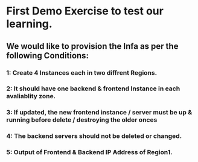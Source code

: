 # First Demo Exercise to test our learning.

## We would like to provision the Infa as per the following Conditions:

### 1: Create 4 Instances each in two diffrent Regions.
### 2: It should have one backend & frontend Instance in each avaliablity zone. 
### 3: If updated, the new frontend instance / server must be up & running before delete / destroying the older onces 
### 4: The backend servers should not be deleted or changed. 
### 5: Output of Frontend & Backend IP Address of Region1. 


